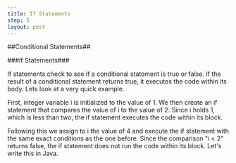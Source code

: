 ```yaml
---
title: If Statements
step: 5
layout: post
---
```


##Conditional Statements##

###If Statements###

If statements check to see if a conditional statement is true or false. If the result of a conditional statement
returns true, it executes the code within its body. Lets look at a very quick example.

<script src="https://gist.github.com/madhephaestus/368d2e878c6721166818.js"></script>

First, integer variable i is initialized to the value of 1. We then create an if statement that compares
the value of i to the value of 2. Since i holds 1, which is less than two, the if statement executes the code within
its block.

Following this we assign to i the value of 4 and execute the if statement with the same exact conditions as the one
before. Since the comparison "i < 2" returns false, the if statement does not run the code within its block. Let's write this in Java.


